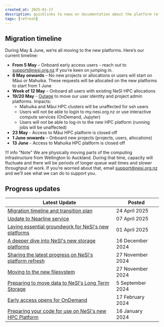 ```yaml
---
created_at: 2025-01-17
description: quicklinks to news or documentation about the platform refresh
tags: [refresh]
---
```


## Migration timeline

During May & June, we’re all moving to the new platforms. Here’s our current timeline:

- **From 5 May** – Onboard early access users - reach out to support@nesi.org.nz if you’re keen on jumping in.
- **8 May onwards** – No new projects or allocations or users will start on Māui or Mahuika. These requests will be allocated on the new platforms to start from 1 June
- **Week of 12 May** – Onboard all users with existing NeSI HPC allocations
- **19/20 May** - [Outage](https://status.nesi.org.nz/incidents/3y3ttj57fts6) to move our user identity and project admin platforms. Impacts:
  - Mahuika and Māui HPC clusters will be unaffected for ssh users
  - Users will not be able to login to my.nesi.org.nz or use interactive compute services (OnDemand, Jupyter)
  - Users will not be able to log-in to the new HPC platform (running jobs will be unaffected)
- **23 May** - Access to Māui HPC platform is closed off
- **1 June onwards** – Onboard new projects (projects, users, allocations)
- **13 June** - Access to Mahuika HPC platform is closed off


!!! info "Note"
    We are physically moving parts of the computing infrastructure from Wellington to Auckland. 
    During that time, capacity will fluctuate and there will be periods of longer queue wait times and slower throughput of work. 
    If you’re worried about that, email support@nesi.org.nz and we’ll see what we can do to support you.

    

## Progress updates 

Latest Update | Posted
----|----
[Migration timeline and transition plan](https://docs.nesi.org.nz/General/Announcements/migration_timeline_and_transition_plan/) | 24 April 2025
[Update to Nearline service](https://docs.nesi.org.nz/General/Announcements/update_to_nearline_service/) | 07 April 2025
[Laying essential groundwork for NeSI's new platforms](https://www.nesi.org.nz/news/2025/04/laying-essential-groundwork-launching-nesis-new-platforms) | 01 April 2025
[A deeper dive into NeSI's new storage platforms](https://www.nesi.org.nz/case-studies/deeper-dive-nesis-platform-refresh-part-1) | 16 December 2024
[Sharing the latest progress on NeSI's platform refresh](https://www.nesi.org.nz/news/2024/11/sharing-latest-progress-nesi%E2%80%99s-platform-refresh) | 27 November 2024
[Moving to the new filesystem](https://docs.nesi.org.nz/Storage/File_Systems_and_Quotas/Moving_to_the_new_filesystem/) | 27 November 2024
[Preparing to move data to NeSI's Long Term Storage](https://docs.nesi.org.nz/General/Announcements/Preparing_to_move_data_to_NeSI_long_term_storage/) | 5 September 2024
[Early access opens for OnDemand](https://docs.nesi.org.nz/General/Announcements/Early_access_opens_for_OnDemand/) | 17 February 2024
[Preparing your code for use on NeSI's new HPC Platform](https://docs.nesi.org.nz/General/Announcements/Preparing_your_code_for_use_on_NeSIs_new_HPC_platform/) | 16 January 2024
